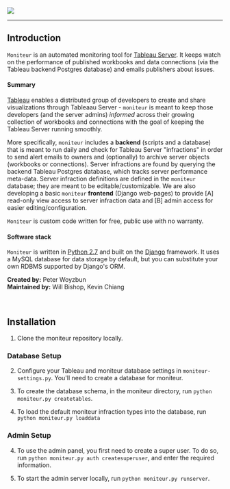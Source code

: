 <img src="http://i.imgur.com/DtAkHI6.png"  />

-----------

## Introduction  
`Moniteur` is an automated monitoring tool for [Tableau Server](http://www.tableau.com/products/server). It keeps watch on the performance of published workbooks and data connections (via the Tableau backend Postgres database) and emails publishers about issues. 
 
#### Summary  
[Tableau](http://www.tableau.com/) enables a distributed group of developers to create and share visualizations through Tableaau Server - `moniteur` is meant to keep those developers (and the server admins) *informed* across their growing collection of workbooks and connections with the goal of keeping the Tableau Server running smoothly.

More specifically, `moniteur` includes a **backend** (scripts and a database) that is meant to run daily and check for Tableau Server "infractions" in order to send alert emails to owners and (optionally) to archive server objects (workbooks or connections). Server infractions are found by querying the backend Tableau Postgres database, which tracks server performance meta-data. Server infraction definitions are defined in the `moniteur` database; they are meant to be editable/customizable. We are also developing a basic `moniteur` **frontend** (Django web-pages) to provide [A] read-only view access to server infraction data and [B] admin access for easier editing/configuration. 

`Moniteur` is custom code written for free, public use with no warranty.

#### Software stack
`Moniteur` is written in [Python 2.7](https://www.python.org/downloads/) and built on the [Django](https://www.djangoproject.com/) framework. It uses a MySQL database for data storage by default, but you can substitute your own RDBMS supported by Django's ORM.  

**Created by:** Peter Woyzbun  
**Maintained by:** Will Bishop, Kevin Chiang  

<br>

## Installation


1. Clone the moniteur repository locally.

### Database Setup

2. Configure your Tableau and moniteur database settings in `moniteur-settings.py`. You'll need to create a database for moniteur.

3. To create the database schema, in the moniteur directory, run ```python moniteur.py createtables```. 

4. To load the default moniteur infraction types into the database, run ```python moniteur.py loaddata```

### Admin Setup

4. To use the admin panel, you first need to create a super user. To do so, run ```python moniteur.py auth createsuperuser```, and enter the required information.

5. To start the admin server locally, run ```python moniteur.py runserver```.
